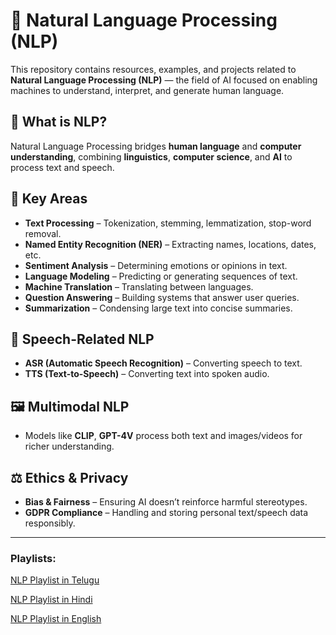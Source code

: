 # 🧠 Natural Language Processing (NLP)

This repository contains resources, examples, and projects related to **Natural Language Processing (NLP)** — the field of AI focused on enabling machines to understand, interpret, and generate human language.

## 📌 What is NLP?
Natural Language Processing bridges **human language** and **computer understanding**, combining **linguistics**, **computer science**, and **AI** to process text and speech.

## 🔑 Key Areas
- **Text Processing** – Tokenization, stemming, lemmatization, stop-word removal.
- **Named Entity Recognition (NER)** – Extracting names, locations, dates, etc.
- **Sentiment Analysis** – Determining emotions or opinions in text.
- **Language Modeling** – Predicting or generating sequences of text.
- **Machine Translation** – Translating between languages.
- **Question Answering** – Building systems that answer user queries.
- **Summarization** – Condensing large text into concise summaries.

## 🎤 Speech-Related NLP
- **ASR (Automatic Speech Recognition)** – Converting speech to text.
- **TTS (Text-to-Speech)** – Converting text into spoken audio.

## 🖼️ Multimodal NLP
- Models like **CLIP**, **GPT-4V** process both text and images/videos for richer understanding.

## ⚖️ Ethics & Privacy
- **Bias & Fairness** – Ensuring AI doesn’t reinforce harmful stereotypes.
- **GDPR Compliance** – Handling and storing personal text/speech data responsibly.

---
### Playlists:

[NLP Playlist in Telugu](https://www.youtube.com/playlist?list=PLVG0Zju2HPJfW2rqtu330DD-MaPk-bvMZ)

[NLP Playlist in Hindi](https://www.youtube.com/playlist?list=PLtCBuHKmdxOefxJhd6u8KY9vTN8G5D5yG)

[NLP Playlist in English](https://www.youtube.com/playlist?list=PLeo1K3hjS3uuvuAXhYjV2lMEShq2UYSwX)


